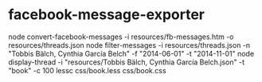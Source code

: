 # facebook-message-exporter

node convert-facebook-messages -i resources/fb-messages.htm -o resources/threads.json
node filter-messages -i resources/threads.json -n "Tobbis Bälch, Cynthia García Belch" -f "2014-06-01" -t "2014-11-01"
node display-thread -i "resources/Tobbis Bälch, Cynthia García Belch.json" -t "book" -c 100
lessc css/book.less css/book.css
